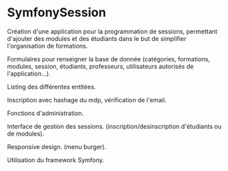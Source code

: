 # SymfonySession
Création d'une application pour la programmation de sessions, permettant d'ajouter des modules et des étudiants dans le but de simplifier l'organisation de formations.

Formulaires pour renseigner la base de donnée (catégories, formations, modules, session, étudiants, professeurs, utilisateurs autorisés de l'application...).

Listing des différentes entitées.

Inscription avec hashage du mdp, vérification de l'email. 

Fonctions d'administration.

Interface de gestion des sessions. (inscription/desinscription d'étudiants ou de modules).

Responsive design. (menu burger).

Utilisation du framework Symfony.

